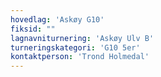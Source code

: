 ```yaml
---
hovedlag: 'Askøy G10'
fiksid: ""
lagnavniturnering: 'Askøy Ulv B'
turneringskategori: 'G10 5er'
kontaktperson: 'Trond Holmedal'
---
```

